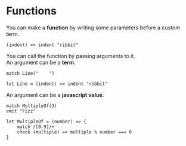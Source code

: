 # Functions

You can make a **function** by writing some parameters before a custom term.

```
(indent) => indent "ribbit"
```

You can call the function by passing arguments to it.\
An argument can be a **term**.

```
match Line("    ")

let Line = (indent) => indent "ribbit"
```

An argument can be a **javascript value**.

```
match MultipleOf(3)
emit "Fizz"

let MultipleOf = (number) => {
    match /[0-9]/+
    check (multiple) => multiple % number === 0
}
```
